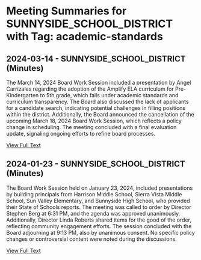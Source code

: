 # Meeting Summaries for SUNNYSIDE_SCHOOL_DISTRICT with Tag: academic-standards

## 2024-03-14 - SUNNYSIDE_SCHOOL_DISTRICT (Minutes)

The March 14, 2024 Board Work Session included a presentation by Angel Carrizales regarding the adoption of the Amplify ELA curriculum for Pre-Kindergarten to 5th grade, which falls under academic standards and curriculum transparency. The Board also discussed the lack of applicants for a candidate search, indicating potential challenges in filling positions within the district. Additionally, the Board announced the cancellation of the upcoming March 18, 2024 Board Work Session, which reflects a policy change in scheduling. The meeting concluded with a final evaluation update, signaling ongoing efforts to refine board processes.

[View Full Text](https://raw.githubusercontent.com/VoronoiPerspectives/WashingtonStateSchoolBoardExplorer/refs/heads/main/data/countries/usa/states/wa/counties/yakima/school_boards/sunnyside_school_district/2024/2024-03-14-minutes.txt)

## 2024-01-23 - SUNNYSIDE_SCHOOL_DISTRICT (Minutes)

The Board Work Session held on January 23, 2024, included presentations by building principals from Harrison Middle School, Sierra Vista Middle School, Sun Valley Elementary, and Sunnyside High School, who provided their State of Schools reports. The meeting was called to order by Director Stephen Berg at 6:31 PM, and the agenda was approved unanimously. Additionally, Director Linda Roberts shared items for the good of the order, reflecting community engagement efforts. The session concluded with the Board adjourning at 9:13 PM, also by unanimous consent. No specific policy changes or controversial content were noted during the discussions.

[View Full Text](https://raw.githubusercontent.com/VoronoiPerspectives/WashingtonStateSchoolBoardExplorer/refs/heads/main/data/countries/usa/states/wa/counties/yakima/school_boards/sunnyside_school_district/2024/2024-01-23-minutes.txt)

